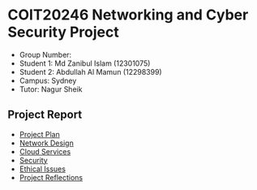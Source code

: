 # COIT20246 Networking and Cyber Security Project

- Group Number:
- Student 1: Md Zanibul Islam (12301075)  
- Student 2: Abdullah Al Mamun (12298399)  
- Campus: Sydney  
- Tutor: Nagur Sheik  

## Project Report  

- [Project Plan](./plan.md)  
- [Network Design](./network.md)  
- [Cloud Services](./cloud.md)  
- [Security](./security.md)  
- [Ethical Issues](./ethics.md)  
- [Project Reflections](./reflection.md)  
